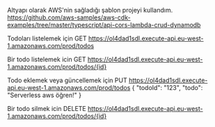 Altyapı olarak AWS'nin sağladığı şablon projeyi kullandım.
https://github.com/aws-samples/aws-cdk-examples/tree/master/typescript/api-cors-lambda-crud-dynamodb

Todoları listelemek için 
GET https://ol4dad1sdl.execute-api.eu-west-1.amazonaws.com/prod/todos

Bir todo listelemek icin 
GET https://ol4dad1sdl.execute-api.eu-west-1.amazonaws.com/prod/todos/{id}

Todo eklemek veya güncellemek için
PUT https://ol4dad1sdl.execute-api.eu-west-1.amazonaws.com/prod/todos
{ "todoId": "123", "todo": "Serverless aws öğren!" }

Bir todo silmek icin
DELETE https://ol4dad1sdl.execute-api.eu-west-1.amazonaws.com/prod/todos/{id}

